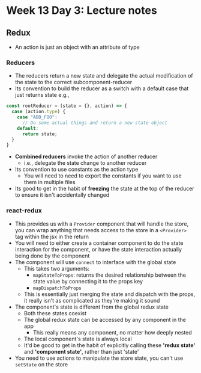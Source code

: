 # Week 13 Day 3: Lecture notes
## Redux
- An action is just an object with an attribute of type
### Reducers
- The reducers return a new state and delegate the actual modification of the state to the correct subcomponent-reducer
- Its convention to build the reducer as a switch with a default case that just returns state
e.g.,
```javascript
const rootReducer = (state = {}, action) => {
  case (action.type) {
	case "ADD_FOO":
	  // Do some actual things and return a new state object
    default:
	  return state;
  }
}
```
- **Combined reducers** invoke the action of another reducer
  - i.e., delegate the state change to another reducer
- Its convention to use constants as the action type
  - You will need to need to export the constants if you want to use them in multiple files
- Its good to get in the habit of **freezing** the state at the top of the reducer to ensure it isn't accidentally changed
### react-redux
- This provides us with a `Provider` component that will handle the store, you can wrap anything that needs access to the store in a `<Provider>` tag within the jsx in the return
- You will need to either create a container component to do the state interaction for the component, or have the state interaction actually being done by the component
- The component will use `connect` to interface with the global state
  - This takes two arguments:
	- `mapStateToProps`: returns the desired relationship between the state value by connecting it to the props key
	- `mapDispatchToProps`
  - This is essentially just merging the state and dispatch with the props, it really isn't as complicated as they're making it sound
- The component's state is different from the global redux state
  - Both these states coexist
  - The global redux state can be accessed by any component in the app
	- This really means any component, no matter how deeply nested
  - The local component's state is always local
  - It'd be good to get in the habit of explicitly calling these **'redux state'** and **'component state'**, rather than just 'state'
- You need to use actions to manipulate the store state, you can't use `setState` on the store
